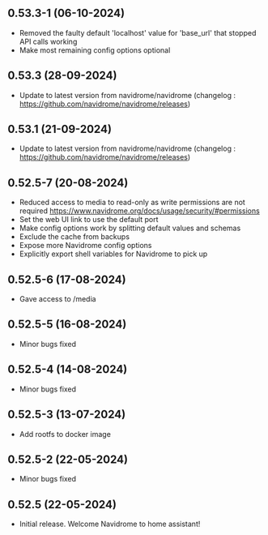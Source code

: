 ## 0.53.3-1 (06-10-2024)

- Removed the faulty default 'localhost' value for 'base_url' that stopped API calls working
- Make most remaining config options optional

## 0.53.3 (28-09-2024)

- Update to latest version from navidrome/navidrome (changelog : https://github.com/navidrome/navidrome/releases)

## 0.53.1 (21-09-2024)

- Update to latest version from navidrome/navidrome (changelog : https://github.com/navidrome/navidrome/releases)

## 0.52.5-7 (20-08-2024)

- Reduced access to media to read-only as write permissions are not required https://www.navidrome.org/docs/usage/security/#permissions
- Set the web UI link to use the default port
- Make config options work by splitting default values and schemas
- Exclude the cache from backups
- Expose more Navidrome config options
- Explicitly export shell variables for Navidrome to pick up

## 0.52.5-6 (17-08-2024)

- Gave access to /media

## 0.52.5-5 (16-08-2024)

- Minor bugs fixed

## 0.52.5-4 (14-08-2024)

- Minor bugs fixed

## 0.52.5-3 (13-07-2024)

- Add rootfs to docker image

## 0.52.5-2 (22-05-2024)

- Minor bugs fixed

## 0.52.5 (22-05-2024)

- Initial release. Welcome Navidrome to home assistant!
